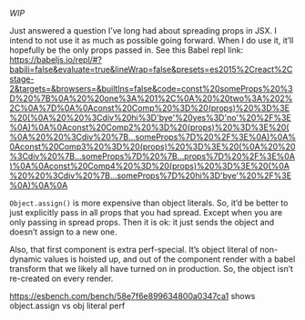 _WIP_

Just answered a question I’ve long had about spreading props in JSX. I intend to not use it as much as possible going forward. When I do use it, it’ll hopefully be the only props passed in. See this Babel repl link: https://babeljs.io/repl/#?babili=false&evaluate=true&lineWrap=false&presets=es2015%2Creact%2Cstage-2&targets=&browsers=&builtIns=false&code=const%20someProps%20%3D%20%7B%0A%20%20one%3A%201%2C%0A%20%20two%3A%202%2C%0A%7D%0A%0Aconst%20Comp%20%3D%20(props)%20%3D%3E%20(%0A%20%20%3Cdiv%20hi%3D'bye'%20yes%3D'no'%20%2F%3E%0A)%0A%0Aconst%20Comp2%20%3D%20(props)%20%3D%3E%20(%0A%20%20%3Cdiv%20%7B...someProps%7D%20%2F%3E%0A)%0A%0Aconst%20Comp3%20%3D%20(props)%20%3D%3E%20(%0A%20%20%3Cdiv%20%7B...someProps%7D%20%7B...props%7D%20%2F%3E%0A)%0A%0Aconst%20Comp4%20%3D%20(props)%20%3D%3E%20(%0A%20%20%3Cdiv%20%7B...someProps%7D%20hi%3D'bye'%20%2F%3E%0A)%0A%0A

`Object.assign()` is more expensive than object literals. So, it’d be better to just explicitly pass in all props that you had spread. Except when you are only passing in spread props. Then it is ok: it just sends the object and doesn’t assign to a new one.

Also, that first component is extra perf-special. It’s object literal of non-dynamic values is hoisted up, and out of the component render with a babel transform that we likely all have turned on in production. So, the object isn’t re-created on every render.


https://esbench.com/bench/58e7f6e899634800a0347ca1 shows object.assign vs obj literal perf
